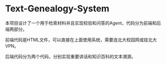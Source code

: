 # Text-Genealogy-System
本项目设计了一个用于检索材料并且实现校验和问答的Agent，代码分为前端和后端两部分。

前端代码是HTML文件，可以直接在上面使用系统，需要连北大校园网或挂北大VPN。

后端代码分为两个代码，分别实现重要讲话和知识百科的文本溯源。
